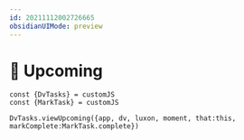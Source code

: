 ```yaml
---
id: 20211112002726665
obsidianUIMode: preview
---
```

# 📅 Upcoming
```dataviewjs
const {DvTasks} = customJS
const {MarkTask} = customJS

DvTasks.viewUpcoming({app, dv, luxon, moment, that:this, markComplete:MarkTask.complete})
```
